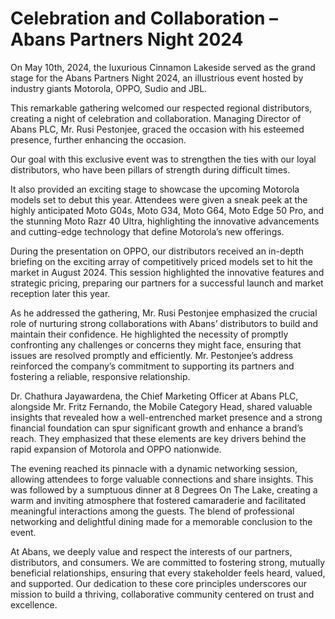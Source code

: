 # Celebration and Collaboration – Abans Partners Night 2024

On May 10th, 2024, the luxurious Cinnamon Lakeside served as the grand stage for the Abans Partners Night 2024, an illustrious event hosted by industry giants Motorola, OPPO, Sudio and JBL.

This remarkable gathering welcomed our respected regional distributors, creating a night of celebration and collaboration. Managing Director of Abans PLC, Mr. Rusi Pestonjee, graced the occasion with his esteemed presence, further enhancing the occasion.

Our goal with this exclusive event was to strengthen the ties with our loyal distributors, who have been pillars of strength during difficult times.

It also provided an exciting stage to showcase the upcoming Motorola models set to debut this year. Attendees were given a sneak peek at the highly anticipated Moto G04s, Moto G34, Moto G64, Moto Edge 50 Pro, and the stunning Moto Razr 40 Ultra, highlighting the innovative advancements and cutting-edge technology that define Motorola’s new offerings.

During the presentation on OPPO, our distributors received an in-depth briefing on the exciting array of competitively priced models set to hit the market in August 2024. This session highlighted the innovative features and strategic pricing, preparing our partners for a successful launch and market reception later this year.

As he addressed the gathering, Mr. Rusi Pestonjee emphasized the crucial role of nurturing strong collaborations with Abans’ distributors to build and maintain their confidence. He highlighted the necessity of promptly confronting any challenges or concerns they might face, ensuring that issues are resolved promptly and efficiently. Mr. Pestonjee’s address reinforced the company’s commitment to supporting its partners and fostering a reliable, responsive relationship.

Dr. Chathura Jayawardena, the Chief Marketing Officer at Abans PLC, alongside Mr. Fritz Fernando, the Mobile Category Head, shared valuable insights that revealed how a well-entrenched market presence and a strong financial foundation can spur significant growth and enhance a brand’s reach. They emphasized that these elements are key drivers behind the rapid expansion of Motorola and OPPO nationwide.

The evening reached its pinnacle with a dynamic networking session, allowing attendees to forge valuable connections and share insights. This was followed by a sumptuous dinner at 8 Degrees On The Lake, creating a warm and inviting atmosphere that fostered camaraderie and facilitated meaningful interactions among the guests. The blend of professional networking and delightful dining made for a memorable conclusion to the event.

At Abans, we deeply value and respect the interests of our partners, distributors, and consumers. We are committed to fostering strong, mutually beneficial relationships, ensuring that every stakeholder feels heard, valued, and supported. Our dedication to these core principles underscores our mission to build a thriving, collaborative community centered on trust and excellence.